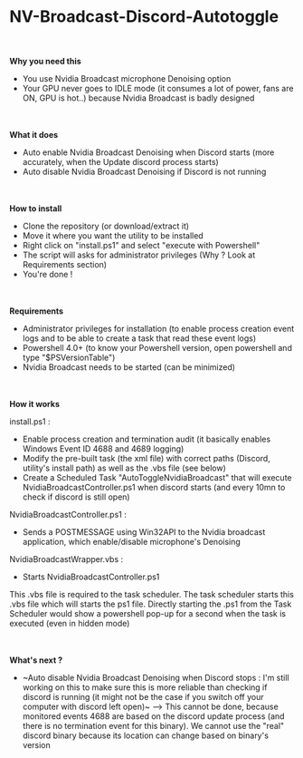 # NV-Broadcast-Discord-Autotoggle
<br></br>
**Why you need this**
- You use Nvidia Broadcast microphone Denoising option
- Your GPU never goes to IDLE mode (it consumes a lot of power, fans are ON, GPU is hot..) because Nvidia Broadcast is badly designed

<br></br>
**What it does**
- Auto enable Nvidia Broadcast Denoising when Discord starts (more accurately, when the Update discord process starts)
- Auto disable Nvidia Broadcast Denoising if Discord is not running

<br></br>
**How to install**
- Clone the repository (or download/extract it)
- Move it where you want the utility to be installed
- Right click on "install.ps1" and select "execute with Powershell"
- The script will asks for administrator privileges (Why ? Look at Requirements section)
- You're done !

<br></br>
**Requirements**
- Administrator privileges for installation (to enable process creation event logs and to be able to create a task that read these event logs)
- Powershell 4.0+ (to know your Powershell version, open powershell and type "$PSVersionTable")
- Nvidia Broadcast needs to be started (can be minimized)

<br></br>
**How it works**

install.ps1 :
- Enable process creation and termination audit (it basically enables Windows Event ID 4688 and 4689 logging)
- Modify the pre-built task (the xml file) with correct paths (Discord, utility's install path) as well as the .vbs file (see below)
- Create a Scheduled Task "AutoToggleNvidiaBroadcast" that will execute NvidiaBroadcastController.ps1 when discord starts (and every 10mn to check if discord is still open)


NvidiaBroadcastController.ps1 :
- Sends a POSTMESSAGE using Win32API to the Nvidia broadcast application, which enable/disable microphone's Denoising


NvidiaBroadcastWrapper.vbs :
- Starts NvidiaBroadcastController.ps1


This .vbs file is required to the task scheduler. The task scheduler starts this .vbs file which will starts the ps1 file. Directly starting the .ps1 from the Task Scheduler would show a powershell pop-up for a second when the task is executed (even in hidden mode)

<br></br>
**What's next ?**
- ~Auto disable Nvidia Broadcast Denoising when Discord stops : I'm still working on this to make sure this is more reliable than checking if discord is running (it might not be the case if you switch off your computer with discord left open)~ --> This cannot be done, because monitored events 4688 are based on the discord update process (and there is no termination event for this binary). We cannot use the "real" discord binary because its location can change based on binary's version
